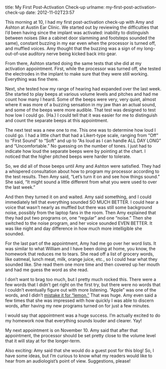 title: My First Post-Activation Check-up
urlname: my-first-post-activation-check-up
date: 2012-11-02T23:57

This morning at 10, I had my first post-activation check-up with Amy and Ashton at Austin Ear Clinic. We started out by
reviewing the difficulties that I&#x02bc;d been having since the implant was activated: inability to distinguish between
noises (like a cabinet door slamming and footsteps sounded the same), constant buzzing in my ear even when the processor
is turned off, and muffled voices. Amy thought that the buzzing was a sign of my long-out-of-use auditory nerve being
kicked back into gear.

From there, Ashton started doing the same tests that she did at my activation appointment. First, while the processor
was turned off, she tested the electrodes in the implant to make sure that they were still working. Everything was fine
there.

Next, she tested how my range of hearing had expanded over the last week. She started to play beeps at various volume
levels and pitches and had me count how many I heard. Some of the beeps were very, very quiet, almost where it was more
of a buzzing sensation in my jaw than an actual sound, and some of the beeps were more audible. That test was designed
to test how low I could go. (Ha.) I could tell that it was easier for me to distinguish and count the separate beeps at
this appointment.

The next test was a new one to me. This one was to determine how loud I could go. I had a little chart that had a
Likert-type scale, ranging from &ldquo;Off&rdquo; to &ldquo;First Sound&rdquo; to &ldquo;Soft&rdquo; and up to &ldquo;As
loud as I can handle ALL DAY LONG&rdquo; and &ldquo;Uncomfortable.&rdquo; No guessing on the number of tones. I just had
to indicate how loud the separate beeps were by pointing at the chart. I noticed that the higher pitched beeps were
harder to tolerate.

So, we did all of those beeps until Amy and Ashton were satisfied. They had a whispered consultation about how to
program my processor according to the test results. Then Amy said, &ldquo;Let&#x02bc;s turn it on and see how things
sound.&rdquo; She said, &ldquo;It might sound a little different from what you were used to over the last week.&rdquo;

And then they turned it on and waited. Amy said something, and I could immediately tell that everything sounded SO MUCH
BETTER. I could hear a voice that wasn&#x02bc;t nearly as muffled but there was still some background noise, possibly
from the laptop fans in the room. Then Amy explained that they had put two programs on, one &ldquo;regular&rdquo; and
one &ldquo;noise.&rdquo; Then she switched to the noise program, and her voice sounded EVEN BETTER. It was like night
and day difference in how much more intelligible she sounded.

For the last part of the appointment, Amy had me go over her word lists. It was similar to what William and I have been
doing at home, you know, the homework that reduces me to tears. She read off a list of grocery words, like oatmeal,
lunch meat, milk, orange juice, etc., so I could hear what they sounded like. She read them one more time and then
covered up her mouth and had me guess the word as she read.

I don&#x02bc;t want to brag too much, but I pretty much rocked this. There were a few words that I didn&#x02bc;t get
right on the first try, but there were no words that I couldn&#x02bc;t eventually figure out with more listening.
&ldquo;Apple&rdquo; was one of the words, and I didn&#x02bc;t [mistake it for &ldquo;lemon.&rdquo;][a] That was huge.
Amy even said a few times that she was impressed with how quickly I was able to discern words, after having my new
programs turned on for just a few minutes.

[a]: {filename}/published/2012/10/2012-10-30-fruits.md

I would say that appointment was a huge success. I&#x02bc;m actually excited to do my homework now that everything
sounds louder and clearer. Yay!

My next appointment is on November 10. Amy said that after that appointment, the processor should be set pretty close to
the volume level that it will stay at for the longer-term.

Also exciting: Amy said that she would do a guest post for this blog! So, I have some ideas, but I&#x02bc;m curious to
know what my readers would like to hear from an audiologist&#x02bc;s point of view. Suggestions, please!
